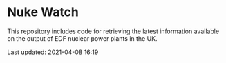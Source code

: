 # Nuke Watch

This repository includes code for retrieving the latest information available on the output of EDF nuclear power plants in the UK.

Last updated: 2021-04-08 16:19
